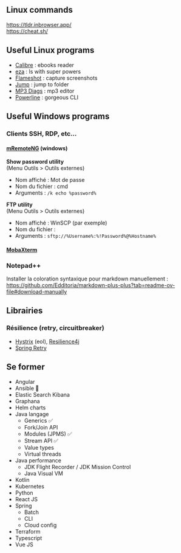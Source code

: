 ## Linux commands

https://tldr.inbrowser.app/ \
https://cheat.sh/

## Useful Linux programs

- [Calibre](https://calibre-ebook.com/) : ebooks reader
- [eza](https://github.com/eza-community/eza) : ls with super powers
- [Flameshot](https://flameshot.org/docs/installation/installation-linux/) : capture screenshots
- [Jump](https://github.com/gsamokovarov/jump) : jump to folder
- [MP3 Diags](https://mp3diags.sourceforge.net/) : mp3 editor
- [Powerline](https://github.com/powerline/powerline) : gorgeous CLI

## Useful Windows programs

### Clients SSH, RDP, etc...

#### [mRemoteNG](https://github.com/mRemoteNG/mRemoteNG) (windows)

**Show password utility** \
(Menu Outils > Outils externes)
* Nom affiché : Mot de passe
* Nom du fichier : cmd
* Arguments : `/k echo %password%`

**FTP utility** \
(Menu Outils > Outils externes)
* Nom affiché : WinSCP (par exemple)
* Nom du fichier : <chemin vers WinSCP.exe>
* Arguments : `sftp://%Username%:%!Password%@%Hostname%`

#### [MobaXterm](https://mobaxterm.mobatek.net/)

### Notepad++

Installer la coloration syntaxique pour markdown manuellement : https://github.com/Edditoria/markdown-plus-plus?tab=readme-ov-file#download-manually

## Librairies

### Résilience (retry, circuitbreaker)
- [Hystrix](https://github.com/Netflix/Hystrix) (eol), [Resilience4j](https://github.com/resilience4j/resilience4j)
- [Spring Retry](https://github.com/spring-projects/spring-retry)


## Se former

- Angular
- Ansible 📓
- Elastic Search Kibana
- Graphana
- Helm charts
- Java langage
  * Generics :white_check_mark:
  * Fork/Join API
  * Modules (JPMS) :white_check_mark: 
  * Stream API :white_check_mark:
  * Value types
  * Virtual threads
- Java performance
  * JDK Flight Recorder / JDK Mission Control
  * Java Visual VM
- Kotlin
- Kubernetes
- Python
- React JS
- Spring
  * Batch
  * CLI
  * Cloud config
- Terraform
- Typescript
- Vue JS
